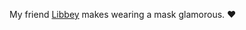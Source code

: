 My friend <a href="https://www.instagram.com/p/CD5GjdnjdbS/">Libbey</a> makes wearing a mask glamorous. :heart:
